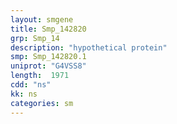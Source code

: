 ```yaml
---
layout: smgene
title: Smp_142820
grp: Smp_14
description: "hypothetical protein"
smp: Smp_142820.1
uniprot: "G4VSS8"
length:  1971
cdd: "ns"
kk: ns
categories: sm
---
```

